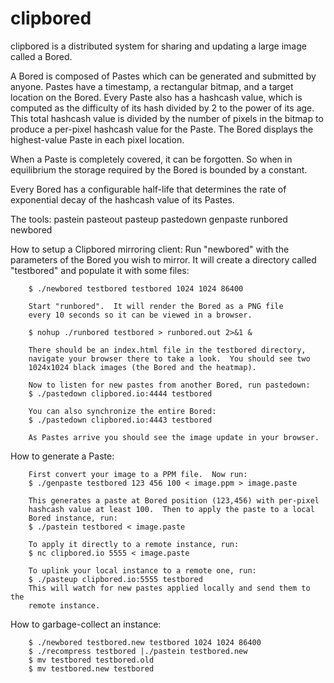 # clipbored

clipbored is a distributed system for sharing and updating a large image
called a Bored.

A Bored is composed of Pastes which can be generated and submitted by anyone.
Pastes have a timestamp, a rectangular bitmap, and a target location on
the Bored.  Every Paste also has a hashcash value, which is computed as the
difficulty of its hash divided by 2 to the power of its age.  This total
hashcash value is divided by the number of pixels in the bitmap to produce a
per-pixel hashcash value for the Paste.  The Bored displays the highest-value
Paste in each pixel location.

When a Paste is completely covered, it can be forgotten.  So when in
equilibrium the storage required by the Bored is bounded by a constant.

Every Bored has a configurable half-life that determines the rate of
exponential decay of the hashcash value of its Pastes.

The tools:
        pastein
        pasteout
        pasteup
        pastedown
        genpaste
        runbored
        newbored

How to setup a Clipbored mirroring client:
        Run "newbored" with the parameters of the Bored you wish to mirror.
        It will create a directory called "testbored" and populate it with
        some files:

        $ ./newbored testbored testbored 1024 1024 86400
        
        Start "runbored".  It will render the Bored as a PNG file
        every 10 seconds so it can be viewed in a browser.

        $ nohup ./runbored testbored > runbored.out 2>&1 &

        There should be an index.html file in the testbored directory,
        navigate your browser there to take a look.  You should see two
        1024x1024 black images (the Bored and the heatmap).

        Now to listen for new pastes from another Bored, run pastedown:
        $ ./pastedown clipbored.io:4444 testbored

        You can also synchronize the entire Bored:
        $ ./pastedown clipbored.io:4443 testbored

        As Pastes arrive you should see the image update in your browser.

How to generate a Paste:

        First convert your image to a PPM file.  Now run:
        $ ./genpaste testbored 123 456 100 < image.ppm > image.paste

        This generates a paste at Bored position (123,456) with per-pixel
        hashcash value at least 100.  Then to apply the paste to a local
        Bored instance, run:
        $ ./pastein testbored < image.paste

        To apply it directly to a remote instance, run:
        $ nc clipbored.io 5555 < image.paste

        To uplink your local instance to a remote one, run:
        $ ./pasteup clipbored.io:5555 testbored
        This will watch for new pastes applied locally and send them to the
        remote instance.
        
How to garbage-collect an instance:

        $ ./newbored testbored.new testbored 1024 1024 86400
        $ ./recompress testbored |./pastein testbored.new
        $ mv testbored testbored.old
        $ mv testbored.new testbored
